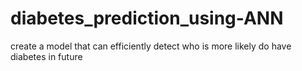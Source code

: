 # diabetes_prediction_using-ANN
create a model that can efficiently detect who is more likely do have diabetes in future
